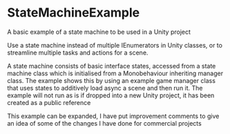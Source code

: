 # StateMachineExample
A basic example of a state machine to be used in a Unity project

Use a state machine instead of multiple IEnumerators in Unity classes, or to streamline multiple tasks and actions for a scene.

A state machine consists of basic interface states, accessed from a state machine class which is initialised from a Monobehaviour inheriting manager class. The example shows this by using an example game manager class that uses states to additively load async a scene and then run it. The example will not run as is if dropped into a new Unity project, it has been created as a public reference

This example can be expanded, I have put improvement comments to give an idea of some of the changes I have done for commercial projects

